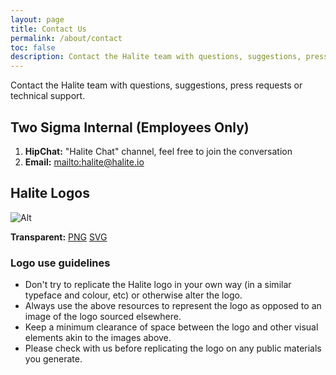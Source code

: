 ```yaml
---
layout: page
title: Contact Us
permalink: /about/contact
toc: false
description: Contact the Halite team with questions, suggestions, press requests or technical support.
---
```


Contact the Halite team with questions, suggestions, press requests or technical support.

## Two Sigma Internal (Employees Only)

1. **HipChat:** "Halite Chat" channel, feel free to join the conversation
2. **Email:** <mailto:halite@halite.io>

## Halite Logos

![Alt](/assets/images/full_logo.png "LOGO")

**Transparent:** [PNG](/assets/images/full_logo.png)  [SVG](/assets/images/full_logo.svg)

### Logo use guidelines

* Don't try to replicate the Halite logo in your own way (in a similar typeface and colour, etc) or otherwise alter the logo.
* Always use the above resources to represent the logo as opposed to an image of the logo sourced elsewhere.
* Keep a minimum clearance of space between the logo and other visual elements akin to the images above.
* Please check with us before replicating the logo on any public materials you generate.

